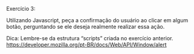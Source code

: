 Exercício 3:

Utilizando Javascript, peça a confirmação do usuário ao clicar em algum botão, perguntando se ele deseja realmente realizar essa ação.

Dica: Lembre-se da estrutura “scripts” criada no exercício anterior.
https://developer.mozilla.org/pt-BR/docs/Web/API/Window/alert
